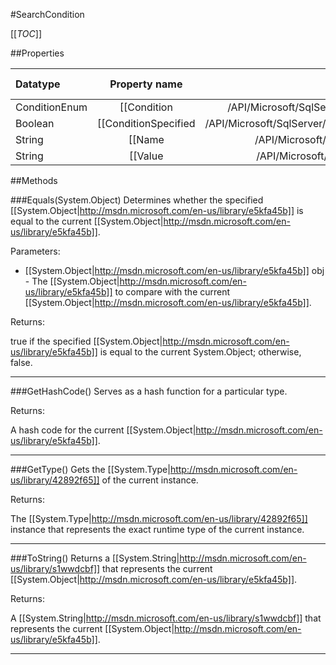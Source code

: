 #SearchCondition

[[_TOC_]]

##Properties

|Datatype|Property name|Property description|Default Value|
|:-------|:----------:|:-----------------:|:-----------:|
|ConditionEnum|[[Condition|/API/Microsoft/SqlServer/ReportingServices2005/CodeSamples/Microsoft_SqlServer_ReportingServices2005_SearchCondition_Condition]]|<remarks />|Contains|
|Boolean|[[ConditionSpecified|/API/Microsoft/SqlServer/ReportingServices2005/CodeSamples/Microsoft_SqlServer_ReportingServices2005_SearchCondition_ConditionSpecified]]|<remarks />|False|
|String|[[Name|/API/Microsoft/SqlServer/ReportingServices2005/CodeSamples/Microsoft_SqlServer_ReportingServices2005_Property_Name]]|<remarks />|null|
|String|[[Value|/API/Microsoft/SqlServer/ReportingServices2005/CodeSamples/Microsoft_SqlServer_ReportingServices2005_Property_Value]]|<remarks />|null|


##Methods

###Equals(System.Object)
Determines whether the specified [[System.Object|http://msdn.microsoft.com/en-us/library/e5kfa45b]] is equal to the current [[System.Object|http://msdn.microsoft.com/en-us/library/e5kfa45b]].

Parameters: 

* [[System.Object|http://msdn.microsoft.com/en-us/library/e5kfa45b]] obj  - The [[System.Object|http://msdn.microsoft.com/en-us/library/e5kfa45b]] to compare with the current [[System.Object|http://msdn.microsoft.com/en-us/library/e5kfa45b]].





Returns:

true if the specified [[System.Object|http://msdn.microsoft.com/en-us/library/e5kfa45b]] is equal to the current System.Object; otherwise, false.


---


###GetHashCode()
 Serves as a hash function for a particular type.  





Returns:

A hash code for the current [[System.Object|http://msdn.microsoft.com/en-us/library/e5kfa45b]].


---


###GetType()
Gets the [[System.Type|http://msdn.microsoft.com/en-us/library/42892f65]] of the current instance.





Returns:

The [[System.Type|http://msdn.microsoft.com/en-us/library/42892f65]] instance that represents the exact runtime type of the current instance.


---


###ToString()
Returns a [[System.String|http://msdn.microsoft.com/en-us/library/s1wwdcbf]] that represents the current [[System.Object|http://msdn.microsoft.com/en-us/library/e5kfa45b]].





Returns:

A [[System.String|http://msdn.microsoft.com/en-us/library/s1wwdcbf]] that represents the current [[System.Object|http://msdn.microsoft.com/en-us/library/e5kfa45b]].


---


